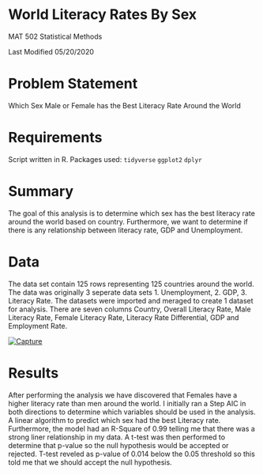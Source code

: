# World Literacy Rates By Sex 

MAT 502 Statistical Methods

Last Modified 05/20/2020

# Problem Statement 

Which Sex Male or Female has the Best Literacy Rate Around the World

# Requirements

Script written in R. Packages used: ``tidyverse`` ``ggplot2`` ``dplyr``

# Summary

The goal of this analysis is to determine which sex has the best literacy rate around the world based on country. Furthermore, we want to determine if there is any relationship between literacy rate, GDP and Unemployment.

# Data

The data set contain 125 rows representing 125 countries around the world. The data was originally 3 seperate data sets 1. Unemployment, 2. GDP, 3. Literacy Rate. The datasets were imported and meraged to create 1 dataset for analysis. There are seven columns Country, Overall Literacy Rate, Male Literacy Rate, Female Literacy Rate, Literacy Rate Differential, GDP and Employment Rate. 

<a href="https://ibb.co/84PwdjQ"><img src="https://i.ibb.co/zHPg7St/Capture.png" alt="Capture" border="0"></a>

# Results

After performing the analysis we have discovered that Females have a higher literacy rate than men around the world. I initially ran a Step AIC in both directions to determine which variables should be used in the analysis. A linear algorithm to predict which sex had the best Literacy rate. Furthermore, the model had an R-Square of 0.99 telling me that there was a strong liner relationship in my data. A t-test was then performed to determine that p-value so the null hypothesis would be accepted or rejected. T-test reveled as p-value of 0.014 below the 0.05 threshold so this told me that we should accept the null hypothesis. 
